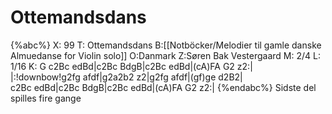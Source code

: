 # Ottemandsdans

{%abc%}
X: 99
T: Ottemandsdans
B:[[Notböcker/Melodier til gamle danske Almuedanse for Violin solo]]
O:Danmark
Z:Søren Bak Vestergaard
M: 2/4
L: 1/16
K: G
c2Bc edBd|c2Bc BdgB|c2Bc edBd|(cA)FA G2 z2:|\
|:!downbow!g2fg afdf|g2a2b2 z2|g2fg afdf|(gf)ge d2B2|\
c2Bc edBd|c2Bc BdgB|c2Bc edBd|(cA)FA G2 z2:|
{%endabc%}
Sidste del spilles fire gange
